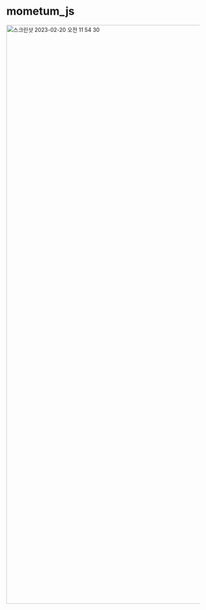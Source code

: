 # mometum_js
<img width="1512" alt="스크린샷 2023-02-20 오전 11 54 30" src="https://user-images.githubusercontent.com/100783766/219999009-8772d08e-a48a-467b-9e51-576b4ba72570.png">
